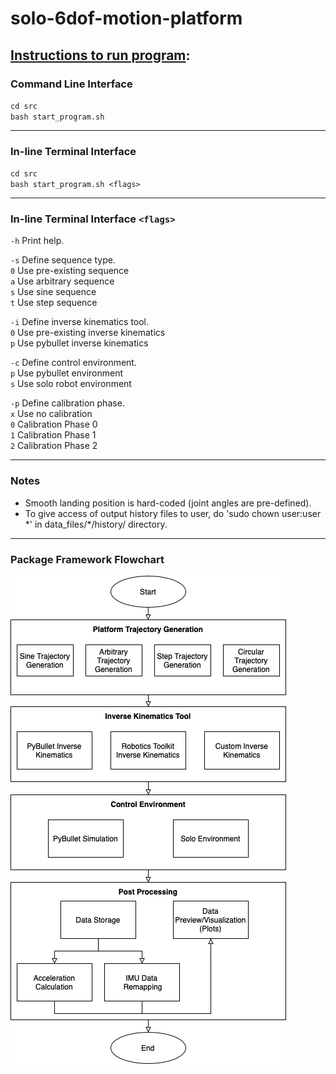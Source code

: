 # solo-6dof-motion-platform

## <u>Instructions to run program</u>:

### Command Line Interface
`cd src`  
`bash start_program.sh`

---

### In-line Terminal Interface
`cd src`  
`bash start_program.sh <flags>`

---

### In-line Terminal Interface `<flags>`
`-h`     Print help.  

`-s`     Define sequence type.  
       `0`   Use pre-existing sequence  
       `a`   Use arbitrary sequence  
       `s`   Use sine sequence  
       `t`   Use step sequence  
    
`-i`     Define inverse kinematics tool.  
       `0`   Use pre-existing inverse kinematics  
       `p`   Use pybullet inverse kinematics  
    
`-c`    Define control environment.  
       `p`   Use pybullet environment  
       `s`   Use solo robot environment  
    
`-p`     Define calibration phase.  
       `x`   Use no calibration  
       `0`   Calibration Phase 0  
       `1`   Calibration Phase 1  
       `2`   Calibration Phase 2  

---

### Notes   
- Smooth landing position is hard-coded (joint angles are pre-defined).  
- To give access of output history files to user, do 'sudo chown user:user \*' in data_files/\*/history/ directory.   

---

### Package Framework Flowchart
![](images/solo-6dof-motion-platform_framework.png)
